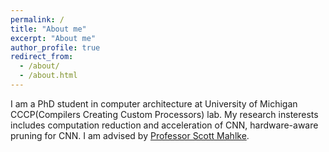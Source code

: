 ```yaml
---
permalink: /
title: "About me"
excerpt: "About me"
author_profile: true
redirect_from: 
  - /about/
  - /about.html
---
```

I am a PhD student in computer architecture at University of Michigan CCCP(Compilers Creating Custom Processors) lab. My research insterests includes computation reduction and acceleration of CNN, hardware-aware pruning for CNN. I am advised by [Professor Scott Mahlke](https://web.eecs.umich.edu/~mahlke/).
